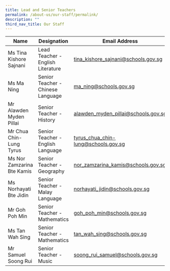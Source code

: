 ```yaml
---
title: Lead and Senior Teachers
permalink: /about-us/our-staff/permalink/
description: ""
third_nav_title: Our Staff
---
```

| Name | Designation | Email Address |
| -------- | -------- | -------- |
| Ms Tina Kishore Sajnani | Lead Teacher - English Literature | tina_kishore_sajnani@schools.gov.sg |  |
| Ms Ma Ning | Senior Teacher - Chinese Language | ma_ning@schools.gov.sg |
| Mr  Alawden Myden Pillai | Senior Teacher - History| alawden_myden_pillai@schools.gov.sg |
| Mr Chua Chin-Lung Tyrus | Senior Teacher - English Language | tyrus_chua_chin-lung@schools.gov.sg |
| Ms Nor Zamzarina Bte Kamis | Senior Teacher - Geography | nor_zamzarina_kamis@schools.gov.sg |
| Ms Norhayati Bte Jidin | Senior Teacher - Malay Language | norhayati_jidin@schools.gov.sg |
| Mr Goh Poh Min | Senior Teacher - Mathematics | goh_poh_min@schools.gov.sg 
 Ms Tan Wah Sing | Senior Teacher - Mathematics | tan_wah_sing@schools.gov.sg |
| Mr Samuel Soong Rui | Senior Teacher - Music | soong_rui_samuel@schools.gov.sg |